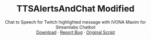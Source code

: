 <!-- PROJECT LOGO -->
<br />
<p align="center">
  <h1 align="center">TTSAlertsAndChat Modified</h1>

  <p align="center">
    Chat to Speech for Twitch highlighted message with IVONA Maxim for Streamlabs Chatbot
    <br />
    <a href="https://github.com/sashatravkina/slcb-script-modified-ttsalertsandchat/releases/download/1.1.4/TTSAlertsAndChat.zip">Download</a>
    ·
    <a href="https://github.com/sashatravkina/slcb-script-ttsalertsandchat/issues">Report Bug</a>
    ·
    <a href="https://github.com/kruiser8/TTS-Alerts-And-Chat">Original Script</a>
  </p>
</p>

